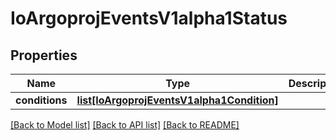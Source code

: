# IoArgoprojEventsV1alpha1Status

## Properties
Name | Type | Description | Notes
------------ | ------------- | ------------- | -------------
**conditions** | [**list[IoArgoprojEventsV1alpha1Condition]**](IoArgoprojEventsV1alpha1Condition.md) |  | [optional] 

[[Back to Model list]](../README.md#documentation-for-models) [[Back to API list]](../README.md#documentation-for-api-endpoints) [[Back to README]](../README.md)


